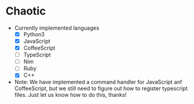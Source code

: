 # Chaotic
- Currently implemented languages
	- [x] Python3
	- [x] JavaScript
	- [x] CoffeeScript
	- [ ] TypeScript
	- [ ] Nim
	- [ ] Ruby
	- [x] C++
- Note: We have implemented a command handler for JavaScript anf CoffeeScript, but we still need to figure out how to register typescript files. Just let us know how to do this, thanks!
